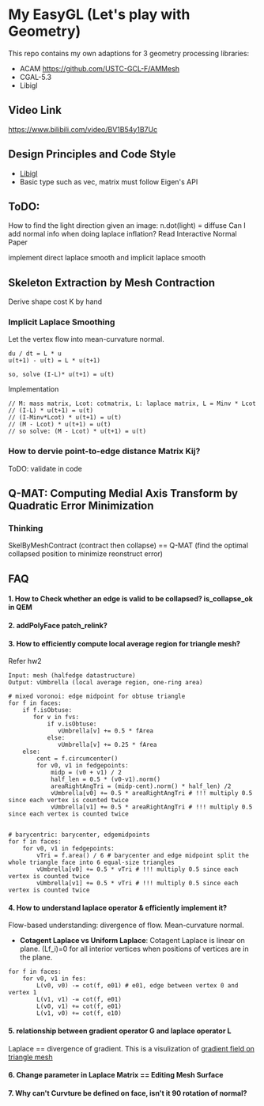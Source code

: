 # My EasyGL (Let's play with Geometry)
This repo contains my own adaptions for 3 geometry processing libraries:
* ACAM https://github.com/USTC-GCL-F/AMMesh
* CGAL-5.3
* Libigl

## Video Link
https://www.bilibili.com/video/BV1B54y1B7Uc

## Design Principles and Code Style
* [Libigl](https://libigl.github.io/)
* Basic type such as vec, matrix must follow Eigen's API

## ToDO:
How to find the light direction given an image: n.dot(light) = diffuse
Can I add normal info when doing laplace inflation? Read Interactive Normal Paper

implement direct laplace smooth and implicit laplace smooth



## Skeleton Extraction by Mesh Contraction
Derive shape cost K by hand

### Implicit Laplace Smoothing
Let the vertex flow into mean-curvature normal.
```
du / dt = L * u
u(t+1) - u(t) = L * u(t+1)

so, solve (I-L)* u(t+1) = u(t)
```
Implementation
```
// M: mass matrix, Lcot: cotmatrix, L: laplace matrix, L = Minv * Lcot
// (I-L) * u(t+1) = u(t)
// (I-Minv*Lcot) * u(t+1) = u(t)
// (M - Lcot) * u(t+1) = u(t)
// so solve: (M - Lcot) * u(t+1) = u(t)
```
### How to dervie point-to-edge distance Matrix Kij?
ToDO: validate in code

## Q-MAT: Computing Medial Axis Transform by Quadratic Error Minimization

### Thinking
SkelByMeshContract (contract then collapse) == Q-MAT (find the optimal collapsed position to minimize reonstruct error)
## FAQ
#### 1. How to Check whether an edge is valid to be collapsed? is_collapse_ok in QEM

#### 2. addPolyFace patch_relink?

#### 3. How to efficiently compute local average region for triangle mesh?

Refer hw2
```
Input: mesh (halfedge datastructure)
Output: vUmbrella (local average region, one-ring area)

# mixed voronoi: edge midpoint for obtuse triangle
for f in faces:
    if f.isObtuse:
       for v in fvs:
           if v.isObtuse:
              vUmbrella[v] += 0.5 * fArea
           else:
              vUmbrella[v] += 0.25 * fArea
    else:
        cent = f.circumcenter()
        for v0, v1 in fedgepoints:
            midp = (v0 + v1) / 2
            half_len = 0.5 * (v0-v1).norm()
            areaRightAngTri = (midp-cent).norm() * half_len) /2
            vUmbrella[v0] += 0.5 * areaRightAngTri # !!! multiply 0.5 since each vertex is counted twice
            vUmbrella[v1] += 0.5 * areaRightAngTri # !!! multiply 0.5 since each vertex is counted twice
        

# barycentric: barycenter, edgemidpoints
for f in faces:
    for v0, v1 in fedgepoints:
        vTri = f.area() / 6 # barycenter and edge midpoint split the whole triangle face into 6 equal-size triangles
        vUmbrella[v0] += 0.5 * vTri # !!! multiply 0.5 since each vertex is counted twice
        vUmbrella[v1] += 0.5 * vTri # !!! multiply 0.5 since each vertex is counted twice
```

#### 4. How to understand laplace operator & efficiently implement it?
Flow-based understanding: divergence of flow. Mean-curvature normal.
* **Cotagent Laplace vs Uniform Laplace**: Cotagent Laplace is linear on plane.  (Lf_i)=0 for all interior vertices when positions of vertices are in the plane.

```
for f in faces:
    for v0, v1 in fes:
        L(v0, v0) -= cot(f, e01) # e01, edge between vertex 0 and vertex 1
        L(v1, v1) -= cot(f, e01)
        L(v0, v1) += cot(f, e01)
        L(v1, v0) += cot(f, e10)
```
#### 5. relationship between gradient operator G and laplace operator L
Laplace == divergence of gradient.
This is a visulization of [gradient field on triangle mesh](https://math.stackexchange.com/questions/3827267/gradient-descent-on-triangular-polyhedra-not-ml-how-to-prevent-jerks)

#### 6. Change parameter in Laplace Matrix == Editing Mesh Surface
#### 7. Why can't Curvture be defined on face, isn't it 90 rotation of normal?



